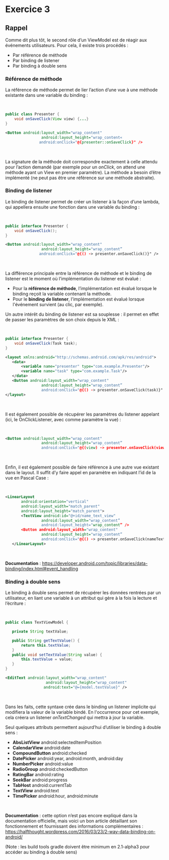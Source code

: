 # Exercice 3

## Rappel

Comme dit plus tôt, le second rôle d’un ViewModel est de réagir aux événements utilisateurs. Pour cela, il existe trois procédés : 

* Par référence de méthode
* Par binding de listener
* Par binding à double sens

### Référence de méthode

La référence de méthode permet de lier l’action d’une vue à une méthode existante dans une variable du binding : 

<br/>

```java
public class Presenter {
    void onSaveClick(View view) {...}
} 
```
```xml
<Button android:layout_width="wrap_content" 
                android:layout_height="wrap_content« 
               android:onClick="@{presenter::onSaveClick}" />
```

<br/>

La signature de la méthode doit correspondre exactement à celle attendu pour l’action demandé (par exemple pour un *onClick*, on attend une méthode ayant un View en premier paramètre).
La méthode a besoin d’être implémenté (ne peut pas être une référence sur une méthode abstraite).

### Binding de listener

Le binding de listener permet de créer un listener à la façon d’une lambda, qui appellera ensuite une fonction dans une variable du binding : 

<br/>

```java
public interface Presenter {
    void onSaveClick();
} 
```
```xml
<Button android:layout_width="wrap_content" 
                android:layout_height="wrap_content” 
               android:onClick="@{() -> presenter.onSaveClick()}" />
```

<br/>

La différence principale entre la référence de méthode et le binding de listener est le moment où l’implémentation du listener est évalué : 

* Pour la **référence de méthode**, l’implémentation est évalué lorsque le binding reçoit la variable contenant la méthode. 
* Pour le **binding de listener**, l’implémentation est évalué lorsque l'événement survient (au clic, par exemple).

Un autre intérêt du binding de listener est sa souplesse : il permet en effet de passer les paramètres de son choix depuis le XML : 

<br/>

```java
public interface Presenter {
    void onSaveClick(Task task);
} 
```
```xml
<layout xmlns:android="http://schemas.android.com/apk/res/android">
   <data>
       <variable name="presenter" type="com.example.Presenter"/>
       <variable name="task" type="com.example.Task"/>
   </data>
   <Button android:layout_width="wrap_content" 
                android:layout_height="wrap_content” 
                android:onClick="@{() -> presenter.onSaveClick(task)}" />
</layout>
```

<br/>

Il est également possible de récupérer les paramètres du listener appelant (ici, le OnClickListener, avec comme paramètre la vue) : 

<br/>

```xml
<Button android:layout_width="wrap_content" 
                android:layout_height="wrap_content” 
                android:onClick="@{(view) -> presenter.onSaveClick(view)}" />
```

<br/>

Enfin, il est également possible de faire référence à une autre vue existant dans le layout. Il suffit d’y faire appel en paramètre en indiquant l’id de la vue en Pascal Case : 

<br/>

```xml
<LinearLayout
       android:orientation="vertical"
       android:layout_width="match_parent"
       android:layout_height="match_parent">
       <TextView android:id="@+id/name_text_view" 
                android:layout_width="wrap_content” 
                android:layout_height="wrap_content” />
       <Button android:layout_width="wrap_content" 
                android:layout_height="wrap_content” 
                android:onClick="@{() -> presenter.onSaveClick(nameTextView)}" />
   </LinearLayout>
```

<br/>

**Documentation** : https://developer.android.com/topic/libraries/data-binding/index.html#event_handling

### Binding à double sens

Le binding à double sens permet de récupérer les données rentrées par un utilisateur, en liant une variable à un attribut qui gère à la fois la lecture et l’écriture : 

<br/>

```java
public class TextViewModel {

   private String textValue;

   public String getTextValue() {
       return this.textValue;
   }
   public void setTextValue(String value) {
       this.textValue = value;
   }
} 
```
```xml
<EditText android:layout_width="wrap_content" 
                  android:layout_height="wrap_content" 
                 android:text="@={model.textValue}" />
```

<br/>

Dans les faits, cette syntaxe crée dans le binding un listener implicite qui modifiera la valeur de la variable bindé. En l'occurrence pour cet exemple, cela créera un listener *onTextChanged* qui mettra à jour la variable.

Seul quelques attributs permettent aujourd’hui d’utiliser le binding à double sens :

* **AbsListView**       android:selectedItemPosition
* **CalendarView** 	    android:date
* **CompoundButton**	android:checked
* **DatePicker** 		android:year, android:month, android:day
* **NumberPicker**      android:value
* **RadioGroup** 		android:checkedButton
* **RatingBar** 		android:rating
* **SeekBar** 		    android:progress
* **TabHost** 		    android:currentTab
* **TextView** 		    android:text
* **TimePicker**		android:hour, android:minute

<br/>

**Documentation** : cette option n’est pas encore expliqué dans la documentation officielle, mais voici un bon article détaillant son fonctionnement et fournissant des informations complémentaires : https://halfthought.wordpress.com/2016/03/23/2-way-data-binding-on-android/

(Note : les build tools gradle doivent être minimum en 2.1-alpha3 pour accéder au binding à double sens)